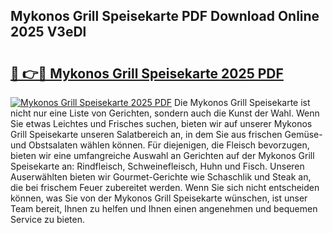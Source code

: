 ## Mykonos Grill Speisekarte PDF Download Online 2025 V3eDl

# <h2><a href="http://gcd7rui.nevu.top/?p=Mykonos+Grill+Speisekarte">🔗 👉🔴 Mykonos Grill Speisekarte 2025 PDF</a></h2>

[![Mykonos Grill Speisekarte 2025 PDF](https://i.imgur.com/dBaPXMq.png)](http://gcd7rui.nevu.top/?p=Mykonos+Grill+Speisekarte)
Die Mykonos Grill Speisekarte ist nicht nur eine Liste von Gerichten, sondern auch die Kunst der Wahl. Wenn Sie etwas Leichtes und Frisches suchen, bieten wir auf unserer Mykonos Grill Speisekarte unseren Salatbereich an, in dem Sie aus frischen Gemüse- und Obstsalaten wählen können. Für diejenigen, die Fleisch bevorzugen, bieten wir eine umfangreiche Auswahl an Gerichten auf der Mykonos Grill Speisekarte an: Rindfleisch, Schweinefleisch, Huhn und Fisch. Unseren Auserwählten bieten wir Gourmet-Gerichte wie Schaschlik und Steak an, die bei frischem Feuer zubereitet werden. Wenn Sie sich nicht entscheiden können, was Sie von der Mykonos Grill Speisekarte wünschen, ist unser Team bereit, Ihnen zu helfen und Ihnen einen angenehmen und bequemen Service zu bieten.
